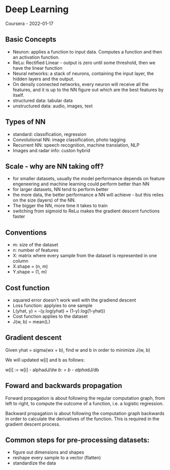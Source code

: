 # Deep Learning

Coursera - 2022-01-17


## Basic Concepts

- Neuron: applies a function to input data. Computes a function and then an activation function.
- ReLu: Rectified Linear - output is zero until some threshold, then we have the linear function
- Neural networks: a stack of neurons, containing the input layer, the hidden layers and the output.
- On densily connected networks, every neuron will receive all the features, and it is up to the NN figure out which are the best features by itself.
- structured data: tabular data
- unstructured data: audio, images, text

## Types of NN

- standard: classification, regression
- Convolutional NN: image classification, photo tagging
- Recurrent NN: speech recognition, machine translation, NLP
- Images and radar info: custon hybrid

## Scale - why are NN taking off?

- for smaller datasets, usually the model performance depends on feature engeneering and machine learning could perform better than NN
- for larger datasets, NN tend to perform better
- the more data, the better performance a NN will achieve - but this relies on the size (layers) of the NN.
- The bigger the NN, more time it takes to train
- switching from sigmoid to ReLu makes the gradient descent functions faster


## Conventions

- m: size of the dataset
- n: number of features
- X: matrix where every sample from the dataset is represented in one column
- X.shape = (n, m)
- Y.shape = (1, m)

## Cost function

- squared error doesn't work well with the gradiend descent
- Loss function: applyies to one sample
- L(yhat, y) = -(y.log(yhat) + (1-y).log(1-yhat))
- Cost function applies to the dataset
- J(w, b) = mean(L)

## Gradient descent

Given yhat = sigma(wx + b),  find w and b in order to minimize J(w, b)

We will updated w[i] and b as follows:

w[i] := w[i] - alpha*dJ/dw
b: = b - alpha*dJ/db

## Foward and backwards propagation

Forward propagation is about following the regular computation graph, from left to right, to compute the outcome of a function, i.e. a logistic regression.

Backward propagation is about following the computation graph backwards in order to calculate the derivatives of the function.
This is required in the gradient descent process.


## Common steps for pre-processing datasets:

- figure out dimensions and shapes
- reshape every sample to a vector (flatten)
- standardize the data

